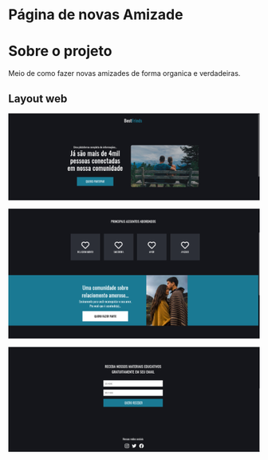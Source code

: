 # Página de novas Amizade


# Sobre o projeto

Meio de como fazer novas amizades de forma organica e verdadeiras.




## Layout web
![Web 1](https://github.com/bryancury3r/Amizade/blob/master/Screenshot%20from%202022-02-06%2014-36-21.png)

![Web 1](https://github.com/bryancury3r/Amizade/blob/master/Screenshot%20from-2.png)

![Web 1](https://github.com/bryancury3r/Amizade/blob/master/Screenshot%20login.png)

